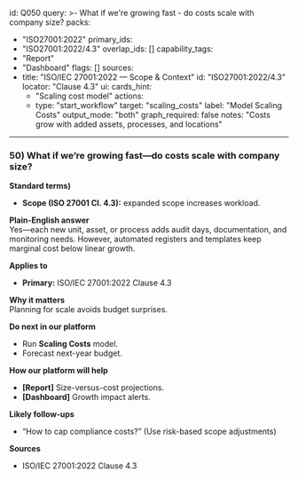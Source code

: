 id: Q050
query: >-
  What if we're growing fast - do costs scale with company size?
packs:
  - "ISO27001:2022"
primary_ids:
  - "ISO27001:2022/4.3"
overlap_ids: []
capability_tags:
  - "Report"
  - "Dashboard"
flags: []
sources:
  - title: "ISO/IEC 27001:2022 — Scope & Context"
    id: "ISO27001:2022/4.3"
    locator: "Clause 4.3"
ui:
  cards_hint:
    - "Scaling cost model"
  actions:
    - type: "start_workflow"
      target: "scaling_costs"
      label: "Model Scaling Costs"
output_mode: "both"
graph_required: false
notes: "Costs grow with added assets, processes, and locations"
---
### 50) What if we’re growing fast—do costs scale with company size?

**Standard terms)**  
- **Scope (ISO 27001 Cl. 4.3):** expanded scope increases workload.

**Plain-English answer**  
Yes—each new unit, asset, or process adds audit days, documentation, and monitoring needs. However, automated registers and templates keep marginal cost below linear growth.

**Applies to**  
- **Primary:** ISO/IEC 27001:2022 Clause 4.3

**Why it matters**  
Planning for scale avoids budget surprises.

**Do next in our platform**  
- Run **Scaling Costs** model.  
- Forecast next-year budget.

**How our platform will help**  
- **[Report]** Size-versus-cost projections.  
- **[Dashboard]** Growth impact alerts.

**Likely follow-ups**  
- “How to cap compliance costs?” (Use risk-based scope adjustments)

**Sources**  
- ISO/IEC 27001:2022 Clause 4.3
